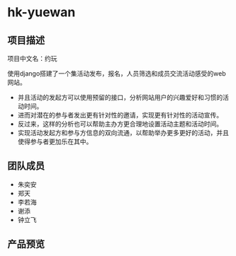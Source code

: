 # hk-yuewan


## 项目描述

项目中文名：约玩

使用django搭建了一个集活动发布，报名，人员筛选和成员交流活动感受的web网站。

* 并且活动的发起方可以使用预留的接口，分析网站用户的兴趣爱好和习惯的活动时间。
* 进而对潜在的参与者发出更有针对性的邀请，实现更有针对性的活动宣传。
* 反过来，这样的分析也可以帮助主办方更合理地设置活动主题和活动时间。
* 实现活动发起方和参与方信息的双向流通，以帮助举办更多更好的活动，并且使得参与者更加乐在其中。


## 团队成员

* 朱奕安
* 郑天
* 李若海
* 谢添
* 钟立飞

## 产品预览




